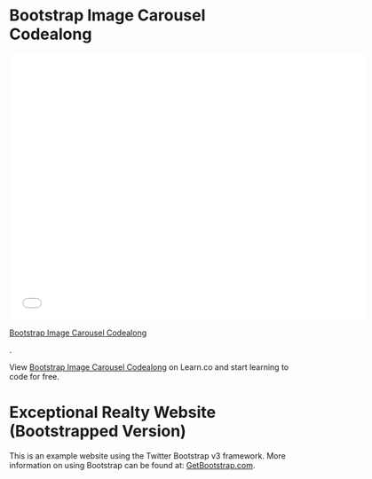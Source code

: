 # Bootstrap Image Carousel Codealong

<iframe width="640" height="480" src="//www.youtube.com/embed/IFS0kPBu7CQ?rel=0&modestbranding=1" frameborder="0" allowfullscreen></iframe>

<p><a href="https://www.youtube.com/watch?v=IFS0kPBu7CQ">Bootstrap Image Carousel Codealong</a></p>.

<p data-visibility='hidden'>View <a href='https://learn.co/lessons/bootstrap-image-carousel-code-along' title='Bootstrap Image Carousel Codealong'>Bootstrap Image Carousel Codealong</a> on Learn.co and start learning to code for free.</p>

# Exceptional Realty Website (Bootstrapped Version)

This is an example website using the Twitter Bootstrap v3 framework. 
More information on using Bootstrap can be found at: [GetBootstrap.com](http://getbootstrap.com).